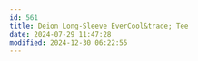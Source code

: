 ```yaml
---
id: 561
title: Deion Long-Sleeve EverCool&trade; Tee
date: 2024-07-29 11:47:28
modified: 2024-12-30 06:22:55
---
```




